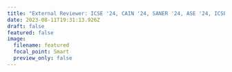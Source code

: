 ```yaml
---
title: "External Reviewer: ICSE '24, CAIN '24, SANER '24, ASE '24, ICSE '23"
date: 2023-08-11T19:31:13.926Z
draft: false
featured: false
image:
  filename: featured
  focal_point: Smart
  preview_only: false
---
```

